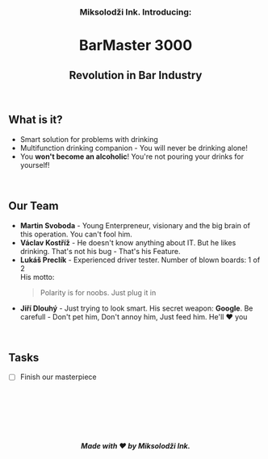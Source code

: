 ### <center> Miksolodži Ink. Introducing: </center>

# <center> **BarMaster 3000** </center>

## <center> **Revolution in Bar Industry** </center>

<br />

## **What is it?**

- Smart solution for problems with drinking
- Multifunction drinking companion - You will never be drinking alone!
- You **won't become an alcoholic**! You're not pouring your drinks for yourself!

<br />

## **Our Team**

- **Martin Svoboda** - Young Enterpreneur, visionary and the big brain of this operation. You can't fool him.
- **Václav Kostříž** - He doesn't know anything about IT. But he likes drinking. That's not his bug - That's his Feature.
- **Lukáš Preclík** - Experienced driver tester. Number of blown boards: 1 of 2
  <br>
  His motto:
  > Polarity is for noobs. Just plug it in
- **Jiří Dlouhý** - Just trying to look smart. His secret weapon: **Google**. Be carefull - Don't pet him, Don't annoy him, Just feed him. He'll ❤ you

<br />

## **Tasks**

- [ ] Finish our masterpiece

<br/>
<br/>
<br/>
<br/>
<br/>

##### <center> Made with ❤ by Miksolodži Ink. </center>
